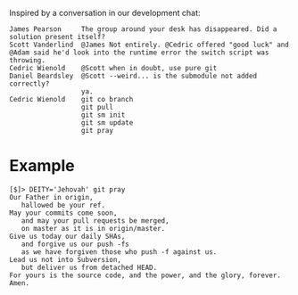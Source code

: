 Inspired by a conversation in our development chat:

    James Pearson     The group around your desk has disappeared. Did a solution present itself?
    Scott Vanderlind  @James Not entirely. @Cedric offered "good luck" and @Adam said he'd look into the runtime error the switch script was throwing.
    Cedric Wienold    @Scott when in doubt, use pure git
    Daniel Beardsley  @Scott --weird... is the submodule not added correctly?
                      ya.
    Cedric Wienold    git co branch
                      git pull
                      git sm init
                      git sm update
                      git pray

# Example

    [$]> DEITY='Jehovah' git pray
    Our Father in origin,
       hallowed be your ref.
    May your commits come soon,
       and may your pull requests be merged,
       on master as it is in origin/master.
    Give us today our daily SHAs,
       and forgive us our push -fs
       as we have forgiven those who push -f against us.
    Lead us not into Subversion,
       but deliver us from detached HEAD.
    For yours is the source code, and the power, and the glory, forever.
    Amen.

